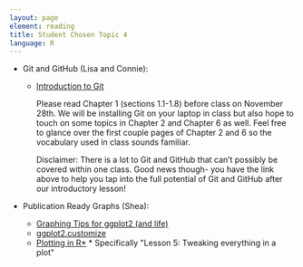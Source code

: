 ```yaml
---
layout: page
element: reading
title: Student Chosen Topic 4
language: R
---
```


* Git and GitHub (Lisa and Connie):

  * [Introduction to Git](https://git-scm.com/book/en/v2/Getting-Started-About-Version-Control)

    Please read Chapter 1 (sections 1.1-1.8) before class on November 28th. We will be installing Git on your laptop in class but also hope to touch on some topics in Chapter 2 and Chapter 6 as well. Feel free to glance over the first couple pages of Chapter 2 and
    6 so the vocabulary used in class sounds familiar.

    Disclaimer: There is a lot to Git and GitHub that can’t possibly be covered within one class. Good news though- you have the link above to help you tap into the full potential of Git and
    GitHub after our introductory lesson!

* Publication Ready Graphs (Shea):

  * [Graphing Tips for ggplot2 (and life)](https://cfss.uchicago.edu/lab03.html)
  * [ggplot2.customize](http://www.sthda.com/english/wiki/ggplot2-customize-how-to-personalize-easily-ggplot2-graphs-in-r-statistical-software)
  * [Plotting in R*](http://marianattestad.com/blog) * Specifically "Lesson 5: Tweaking everything in a plot"
